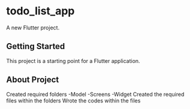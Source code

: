 # todo_list_app

A new Flutter project.

## Getting Started

This project is a starting point for a Flutter application.
## About Project
Created required folders
-Model
-Screens
-Widget
Created the required files within the folders
Wrote the codes within the files


